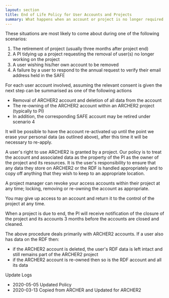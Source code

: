 ```yaml
---
layout: section
title: End of Life Policy for User Accounts and Projects
summary: What happens when an account or project is no longer required on ARCHER2, or a user leaves a project.  
---
```


These situations are most likely to come about during one of the following scenarios:

1.    The retirement of project (usually three months after project end)
2.    A PI tidying up a project requesting the removal of user(s) no longer working on the project
3.    A user wishing his/her own account to be removed
4.    A failure by a user to respond to the annual request to verify their email address held in the SAFE

For each user account involved, assuming the relevant consent is given the next step can be summarised as one of the following actions

* Removal of ARCHER2 account and deletion of all data from the account
* The re-owning of the ARCHER2 account within an ARCHER2 project (typically to PI)
* In addition, the corresponding SAFE account may be retired under scenario 4

It will be possible to have the account re-activated up until the point we erase your personal data (as outlined above), after this time it will be necessary to re-apply.

A user's right to use ARCHER2 is granted by a project. Our policy is to treat the account and associated data as the property of the PI as the owner of the project and its resources. It is the user's responsibility to ensure that any data they store on ARCHER2 or the RDF is handled appropriately and to copy off anything that they wish to keep to an appropriate location. 

A project manager can revoke your access accounts within their project at any time; locking, removing or re-owning the account as appropriate. 

You may give up access to an account and return it to the control of the project at any time. 

When a project is due to end, the PI will receive notification of the closure of the project and its accounts 3 months before the accounts are closed and cleaned. 

The above procedure deals primarily with ARCHER2 accounts. If a user also has data on the RDF then:

*    if the ARCHER2 account is deleted, the user's RDF data is left intact and still remains part of the ARCHER2 project
*    if the ARCHER2 account is re-owned then so is the RDF account and all its data

Update Logs
* 2020-05-05 Updated Policy
* 2020-03-13 Copied from ARCHER and Updated for ARCHER2
